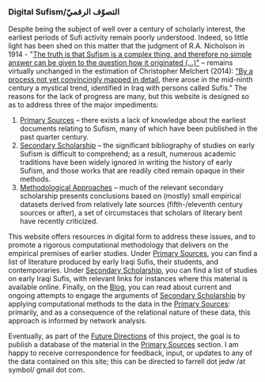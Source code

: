 ### Digital Sufism/التصوّف الرقميّ

Despite being the subject of well over a century of scholarly interest, the earliest periods of Sufi activity remain poorly understood. Indeed, so little light has been shed on this matter that the judgment of R.A. Nicholson in 1914 - "[The truth is that Sufism is a complex thing, and therefore no simple answer can be given to the question how it originated (...)"](https://books.google.com/books?id=V7H_sQuCJsoC&printsec=frontcover&dq=r.a.+nicholson&hl=en&sa=X&ved=0ahUKEwj3rPfMvOjeAhVDPawKHZfiDDMQ6AEITjAH#v=onepage&q=complex&f=false ) – remains virtually unchanged in the estimation of Christopher Melchert (2014): ["By a process not yet convincingly mapped in detail](https://books.google.com/books?id=0Z2TBQAAQBAJ&printsec=frontcover&dq=cambridge+companion+to+sufism&hl=en&sa=X&ved=0ahUKEwi1gOiQvujeAhVM-qwKHXFRB5wQ6AEIKjAA#v=snippet&q=by%20a%20process%20not%20yet%20convincingly&f=false), there arose in the mid-ninth century a mystical trend, identified in Iraq with persons called Sufis." The reasons for the lack of progress are many, but this website is designed so as to address three of the major impediments: 

1. [Primary Sources](https://zurstadt.github.io/digitalsufism/primarysources) –  there exists a lack of knowledge about the earliest documents relating to Sufism, many of which have been published in the past quarter century.
2. [Secondary Scholarship](https://zurstadt.github.io/digitalsufism//secondarysources) – the significant bibliography of studies on early Sufism is difficult to comprehend; as a result, numerous academic traditions have been widely ignored in writing the history of early Sufism, and those works that are readily cited remain opaque in their methods.
3. [Methodological Approaches](https://zurstadt.github.io/digitalsufism/computationblog) – much of the relevant secondary scholarship presents conclusions based on (mostly) small empirical datasets derived from relatively late sources (fifth-/eleventh century sources or after), a set of circumstaces that scholars of literary bent have recently criticized.

This website offers resources in digital form to address these issues, and to promote a rigorous computational methodology that delivers on the empirical premises of earlier studies. Under [Primary Sources](https://zurstadt.github.io/digitalsufism/primarysources), you can find a list of literature produced by early Iraqi Sufis, their students, and contemporaries. Under [Secondary Scholarship](https://zurstadt.github.io/digitalsufism/secondarysorces), you can find a list of studies on early Iraqi Sufis, with relevant links for instances where this material is available online. Finally, on the [Blog](https://zurstadt.github.io/digitalsufism/computationblog), you can read about current and ongoing attempts to engage the arguments of [Secondary Scholarship](https://zurstadt.github.io/digitalsufism/secondarysources) by applying computational methods to the data in the [Primary Sources](https://zurstadt.github.io/digitalsufism/primarysources): primarily, and as a consequence of the relational nature of these data, this approach is informed by network analysis.

Eventually, as part of the [Future Directions](https://zurstadt.github.io/digitalsufism/futuredirections) of this project, the goal is to publish a database of the material in the [Primary Sources](https://zurstadt.github.io/digitalsufism/primarysources) section. I am happy to receive correspondence for feedback, input, or updates to any of the data contained on this site; this can be directed to farrell dot jedw /at symbol/ gmail dot com.
